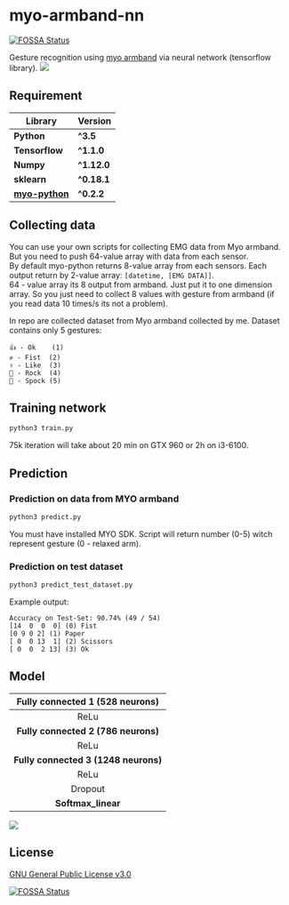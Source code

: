 # myo-armband-nn
[![FOSSA Status](https://app.fossa.io/api/projects/git%2Bgithub.com%2Fkyr7%2Fmyo-armband-nn.svg?type=shield)](https://app.fossa.io/projects/git%2Bgithub.com%2Fkyr7%2Fmyo-armband-nn?ref=badge_shield)

Gesture recognition using [myo armband](https://www.myo.com) via neural network (tensorflow library).
![](https://s3.eu-central-1.amazonaws.com/serhiy/Github_repo/myo-armband-nn-logo.jpg)


## Requirement
**Library** | **Version**
--- | ---
**Python** | **^3.5**
**Tensorflow** | **^1.1.0** 
**Numpy** | **^1.12.0**
**sklearn** |  **^0.18.1**
**[myo-python](https://github.com/NiklasRosenstein/myo-python)** |  **^0.2.2**


## Collecting data
You can use your own scripts for collecting EMG data from Myo armband.
But you need to push 64-value array with data from each sensor.<br />
By default myo-python returns 8-value array from each sensors.
Each output return by 2-value array: ```[datetime, [EMG DATA]]```.<br />
64 - value array its 8 output from armband. Just put it to one dimension array.
So you just need to collect 8 values with gesture from armband (if you read data 10 times/s its not a problem).

In repo are collected dataset from Myo armband collected by me. Dataset contains only 5 gestures:
```
👍 - Ok    (1)
✊️ - Fist  (2)
✌️ - Like  (3)
🤘 - Rock  (4)
🖖 - Spock (5)
```

## Training network
```sh
python3 train.py
```
75k iteration will take about 20 min on GTX 960 or 2h on i3-6100.

## Prediction
### Prediction on data from MYO armband
```sh
python3 predict.py
```
You must have installed MYO SDK.
Script will return number (0-5) witch represent gesture (0 - relaxed arm).

### Prediction on test dataset
```sh
python3 predict_test_dataset.py
```
Example output:
```
Accuracy on Test-Set: 90.74% (49 / 54)
[14  0  0  0] (0) Fist
[0 9 0 2] (1) Paper
[ 0  0 13  1] (2) Scissors
[ 0  0  2 13] (3) Ok

```

## Model
| **Fully connected 1 (528 neurons)** |
| :---: |
| ReLu |
| **Fully connected 2 (786 neurons)** |
| ReLu |
| **Fully connected 3 (1248 neurons)**  |
| ReLu |
| Dropout |
| **Softmax_linear** |
![](https://s3.eu-central-1.amazonaws.com/serhiy/Github_repo/myo-armband-nn-model.png)

## License
[GNU General Public License v3.0](https://github.com/exelban/myo-armband-nn/blob/master/LICENSE)


[![FOSSA Status](https://app.fossa.io/api/projects/git%2Bgithub.com%2Fkyr7%2Fmyo-armband-nn.svg?type=large)](https://app.fossa.io/projects/git%2Bgithub.com%2Fkyr7%2Fmyo-armband-nn?ref=badge_large)